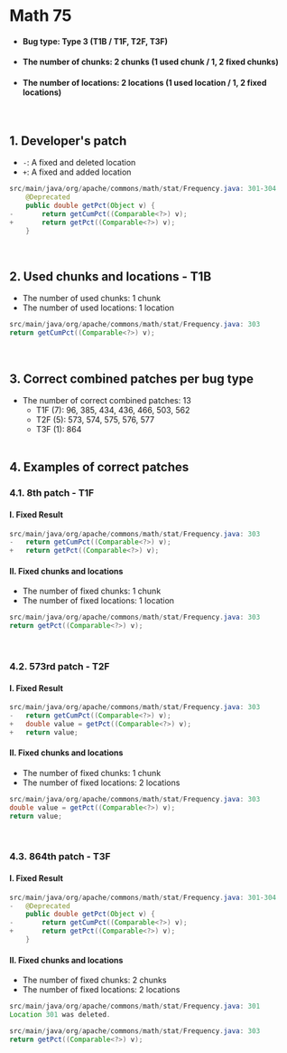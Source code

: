 # Math 75
* <h4>Bug type: Type 3 (T1B / T1F, T2F, T3F)</h4>
* <h4>The number of chunks: 2 chunks (1 used chunk / 1, 2 fixed chunks)</h4>
* <h4>The number of locations: 2 locations (1 used location / 1, 2 fixed locations)</h4>
<br>

## 1. Developer's patch
* `-`: A fixed and deleted location
* `+`: A fixed and added location
```java
src/main/java/org/apache/commons/math/stat/Frequency.java: 301-304
    @Deprecated
    public double getPct(Object v) {
-       return getCumPct((Comparable<?>) v);
+       return getPct((Comparable<?>) v);
    }
```
<br>

## 2. Used chunks and locations - T1B
* The number of used chunks: 1 chunk
* The number of used locations: 1 location
```java
src/main/java/org/apache/commons/math/stat/Frequency.java: 303
return getCumPct((Comparable<?>) v);
```
<br>

## 3. Correct combined patches per bug type
* The number of correct combined patches: 13
    * T1F (7): 96, 385, 434, 436, 466, 503, 562
    * T2F (5): 573, 574, 575, 576, 577
    * T3F (1): 864
<br><br>

## 4. Examples of correct patches
### 4.1. 8th patch - T1F
#### I. Fixed Result
```java
src/main/java/org/apache/commons/math/stat/Frequency.java: 303
-   return getCumPct((Comparable<?>) v);
+   return getPct((Comparable<?>) v);
```

#### II. Fixed chunks and locations
* The number of fixed chunks: 1 chunk
* The number of fixed locations: 1 location
```java
src/main/java/org/apache/commons/math/stat/Frequency.java: 303
return getPct((Comparable<?>) v);
```  
<br>

### 4.2. 573rd patch - T2F
#### I. Fixed Result
```java
src/main/java/org/apache/commons/math/stat/Frequency.java: 303
-   return getCumPct((Comparable<?>) v);
+   double value = getPct((Comparable<?>) v);
+   return value;
```

#### II. Fixed chunks and locations
* The number of fixed chunks: 1 chunk
* The number of fixed locations: 2 locations
```java
src/main/java/org/apache/commons/math/stat/Frequency.java: 303
double value = getPct((Comparable<?>) v);
return value;
```  
<br>

### 4.3. 864th patch - T3F
#### I. Fixed Result
```java
src/main/java/org/apache/commons/math/stat/Frequency.java: 301-304
-   @Deprecated
    public double getPct(Object v) {
-       return getCumPct((Comparable<?>) v);
+       return getPct((Comparable<?>) v);
    }
```

#### II. Fixed chunks and locations
* The number of fixed chunks: 2 chunks
* The number of fixed locations: 2 locations
```java
src/main/java/org/apache/commons/math/stat/Frequency.java: 301
Location 301 was deleted.
```  

```java
src/main/java/org/apache/commons/math/stat/Frequency.java: 303
return getPct((Comparable<?>) v);
```  
<br><br>